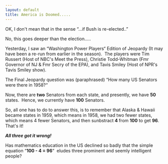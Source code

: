 ```yaml
---
layout: default
title: America is Doomed.....
---
```

<P>OK, I don't mean that in the sense &#8220;...if Bush is re-elected..&#8221;</P>
<P>No, this goes deeper than the election.....</P>
<P>Yesterday, I saw an &#8220;Washington Power Players&#8220; Edition of Jeopardy (It may have been a re-run from earlier in the season).  The players were Tim Russert (Host of NBC's Meet the Press), Christie Todd-Whitman (Fmr Governor of NJ & Fmr Secry of the EPA), and Tavis Smiley (Host of NPR's Tavis Smiley show).</P>
<P>The Final Jeopardy question was (paraphrased) &#8220;How many US Senators were there in 1958?&#8220;</P>
<P>Now, there are <STRONG>two</STRONG> Senators from each state, and presently, we have <STRONG>50 </STRONG>states.  Hence, we currently have <STRONG>100</STRONG> Senators.</P>
<P>So, all one has to do to answer this, is to remember that Alaska & Hawaii became states in 1959, which means in 1958, we had two fewer states, which means 4 fewer Senators, and then sunbstract <STRONG>4 </STRONG>from <STRONG>100</STRONG> to get <STRONG>96</STRONG>.    That's it!</P>
<P><STRONG><EM>All three got it wrong!</EM></STRONG></P>
<P>Has mathematics education in the US declined so badly that the simple equation &#8220;<STRONG>100 - 4 = 96</STRONG>&#8220;  eludes three prominent and seemly intelligent people?</P>
<P> </P>
<P> </P>
<P> </P>
